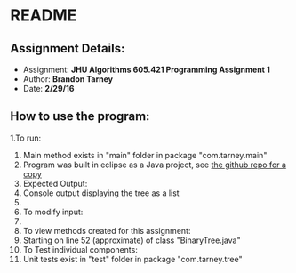 # README

## Assignment Details:
- Assignment: **JHU Algorithms 605.421 Programming Assignment 1**
- Author: **Brandon Tarney**
- Date: **2/29/16**

## How to use the program:
1.To run:
 1. Main method exists in "main" folder in package "com.tarney.main"
 2. Program was built in eclipse as a Java project, see [the github repo for a copy](https://github.com/1amBulletproof/Alg_PA1)
2. Expected Output:
 1. Console output displaying the tree as a list
 2. 
3. To modify input:
 1.
4. To view methods created for this assignment:
 1. Starting on line 52 (approximate) of class "BinaryTree.java" 
5. To Test individual components:
 1. Unit tests exist in "test" folder in package "com.tarney.tree"
